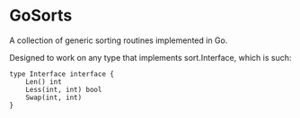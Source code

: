 GoSorts
=======

A collection of generic sorting routines implemented in Go.

Designed to work on any type that implements sort.Interface, which is such:
```
type Interface interface {
    Len() int
    Less(int, int) bool
    Swap(int, int)
}
```
